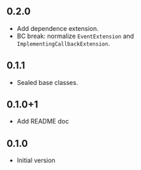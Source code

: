 ## 0.2.0
- Add dependence extension.
- BC break: normalize `EventExtension` and `ImplementingCallbackExtension`.

## 0.1.1
- Sealed base classes.

## 0.1.0+1
- Add README doc

## 0.1.0
- Initial version

